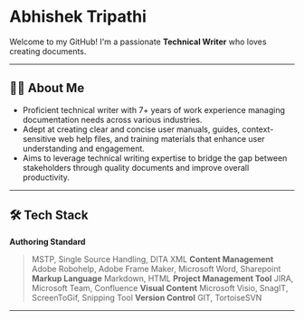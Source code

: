 # Abhishek Tripathi

Welcome to my GitHub! I'm a passionate **Technical Writer** who loves creating documents.

---

## 👨‍💻 About Me

- Proficient technical writer with 7+ years of work experience managing documentation needs across various industries.
- Adept at creating clear and concise user manuals, guides, context-sensitive web help files, and training materials that enhance user understanding and engagement.
- Aims to leverage technical writing expertise to bridge the gap between stakeholders through quality documents and improve overall productivity.

---

## 🛠️ Tech Stack
**Authoring Standard**
> MSTP, Single Source Handling, DITA XML
**Content Management**
> Adobe Robohelp, Adobe Frame Maker, Microsoft Word, Sharepoint
**Markup Language**
> Markdown, HTML
**Project Management Tool**
> JIRA, Microsoft Team, Confluence
**Visual Content**
> Microsoft Visio, SnagIT, ScreenToGif, Snipping Tool
**Version Control**
> GIT, TortoiseSVN

---
